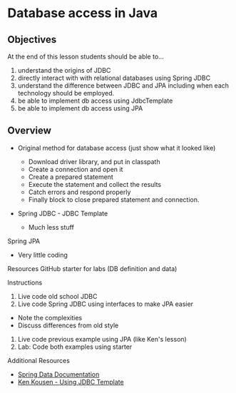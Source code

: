 # Database access in Java

## Objectives
At the end of this lesson students should be able to... 
1. understand the origins of JDBC
1. directly interact with with relational databases using Spring JDBC 
1. understand the difference between JDBC and JPA including when each technology should be employed.
1. be able to implement db access using JdbcTemplate
1. be able to implement db access using JPA

## Overview
* Original method for database access (just show what it looked like)
  * Download driver library, and put in classpath
  * Create a connection and open it
  * Create a prepared statement
  * Execute the statement and collect the results
  * Catch errors and respond properly
  * Finally block to close prepared statement and connection.
	
	
* Spring JDBC - JDBC Template
  * Much less stuff
	
Spring JPA 
  * Very little coding
	
Resources
	GitHub starter for labs (DB definition and data)
	
	
Instructions
1. Live code old school JDBC
1. Live code Spring JDBC using interfaces to make JPA easier
  * Note the complexities 
  * Discuss differences from old style
1. Live code previous example using JPA (like Ken's lesson)
1. Lab: Code both examples using starter
	
Additional Resources
* [Spring Data Documentation](https://spring.io/projects/spring-data)
* [Ken Kousen - Using JDBC Template](http://www.kousenit.com/springboot/#_using_the_jdbc_template)
